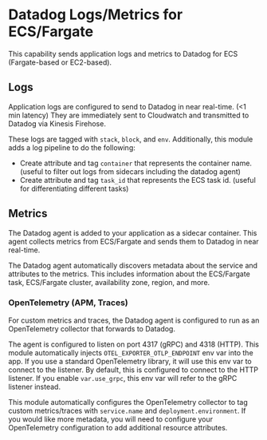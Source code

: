 # Datadog Logs/Metrics for ECS/Fargate

This capability sends application logs and metrics to Datadog for ECS (Fargate-based or EC2-based).

## Logs

Application logs are configured to send to Datadog in near real-time. (<1 min latency)
They are immediately sent to Cloudwatch and transmitted to Datadog via Kinesis Firehose.

These logs are tagged with `stack`, `block`, and `env`.
Additionally, this module adds a log pipeline to do the following:
- Create attribute and tag `container` that represents the container name. (useful to filter out logs from sidecars including the datadog agent)
- Create attribute and tag `task_id` that represents the ECS task id. (useful for differentiating different tasks)

## Metrics

The Datadog agent is added to your application as a sidecar container.
This agent collects metrics from ECS/Fargate and sends them to Datadog in near real-time.

The Datadog agent automatically discovers metadata about the service and attributes to the metrics.
This includes information about the ECS/Fargate task, ECS/Fargate cluster, availability zone, region, and more.

### OpenTelemetry (APM, Traces)

For custom metrics and traces, the Datadog agent is configured to run as an OpenTelemetry collector that forwards to Datadog.

The agent is configured to listen on port 4317 (gRPC) and 4318 (HTTP).
This module automatically injects `OTEL_EXPORTER_OTLP_ENDPOINT` env var into the app.
If you use a standard OpenTelemetry library, it will use this env var to connect to the listener.
By default, this is configured to connect to the HTTP listener.
If you enable `var.use_grpc`, this env var will refer to the gRPC listener instead.

This module automatically configures the OpenTelemetry collector to tag custom metrics/traces with `service.name` and `deployment.environment`.
If you would like more metadata, you will need to configure your OpenTelemetry configuration to add additional resource attributes.
